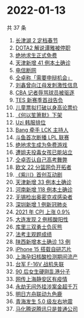 # 2022-01-13

共 37 条

<!-- BEGIN -->
<!-- 最后更新时间 Thu Jan 13 2022 12:09:06 GMT+0800 (China Standard Time) -->

1. [长津湖 2 定档春节](https://www.zhihu.com/search?q=水门桥)
1. [DOTA2 解说谭雅被停职](https://www.zhihu.com/search?q=谭雅)
1. [绝地求生正式免费](https://www.zhihu.com/search?q=绝地求生)
1. [天津新增 41 例本土确诊](https://www.zhihu.com/search?q=天津疫情)
1. [电信断网](https://www.zhihu.com/search?q=电信断网)
1. [仝卓称「需要申辩机会」](https://www.zhihu.com/search?q=仝卓)
1. [刘鑫曾向江母发刺激性信息](https://www.zhihu.com/search?q=刘鑫)
1. [CBA 记者辱骂球员被驱逐](https://www.zhihu.com/search?q=CBA女记者)
1. [TES 新赛季首战告负](https://www.zhihu.com/search?q=tes)
1. [儿童票拟打破以身高论票价](https://www.zhihu.com/search?q=儿童票)
1. [《何以笙箫默》下架](https://www.zhihu.com/search?q=何以笙箫默)
1. [Uzi 韩服排位](https://www.zhihu.com/search?q=uzi)
1. [Bang 牵手 LCK 主持人](https://www.zhihu.com/search?q=lck)
1. [斗鱼首次断播 LPL 联赛](https://www.zhihu.com/search?q=斗鱼)
1. [绝地求生成为免费游戏](https://www.zhihu.com/search?q=绝地求生)
1. [遭姐夫投毒女孩已能站立](https://www.zhihu.com/search?q=姐夫投毒女孩)
1. [仝卓否认自己高考舞弊](https://www.zhihu.com/search?q=仝卓舞弊)
1. [欧文 22 分篮网负开拓者](https://www.zhihu.com/search?q=篮网)
1. [《紫川》首创互动剧](https://www.zhihu.com/search?q=紫川)
1. [天津新增 33 例本土确诊](https://www.zhihu.com/search?q=天津疫情)
1. [河南新增 118 例本土确诊](https://www.zhihu.com/search?q=河南疫情)
1. [无锡检出奥密克戎感染者](https://www.zhihu.com/search?q=江苏疫情)
1. [深圳新增 1 例新冠肺炎](https://www.zhihu.com/search?q=深圳疫情)
1. [2021 年 CPI 上涨 0.9%](https://www.zhihu.com/search?q=2021cpi)
1. [大连发现 2 例核酸阳性](https://www.zhihu.com/search?q=大连疫情)
1. [库里三双勇士负灰熊](https://www.zhihu.com/search?q=勇士)
1. [法考主观题成绩](https://www.zhihu.com/search?q=法考主观题)
1. [陕西新增本土确诊 13 例](https://www.zhihu.com/search?q=陕西疫情)
1. [iPhone 15 搭载自研芯片](https://www.zhihu.com/search?q=iPhone15)
1. [上海孕妇核酸检测期间流产](https://www.zhihu.com/search?q=上海孕妇)
1. [台军 F-16V 战机失联](https://www.zhihu.com/search?q=台军战机失联)
1. [90 后女生硬刚乱港分子](https://www.zhihu.com/search?q=90后女生硬刚乱港分子)
1. [网传上海静安区有疫情](https://www.zhihu.com/search?q=上海静安疫情)
1. [永劫无间外挂涉案金超千万](https://www.zhihu.com/search?q=永劫无间)
1. [明日方舟联动九色鹿](https://www.zhihu.com/search?q=明日方舟)
1. [青海发生 5.0 级左右地震](https://www.zhihu.com/search?q=青海地震)
1. [马化腾说腾讯只是普通公司](https://www.zhihu.com/search?q=马化腾)

<!-- END -->
